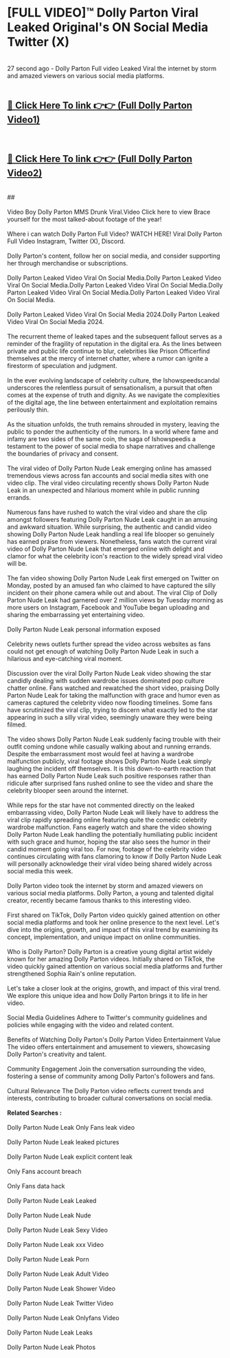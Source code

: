 # [FULL VIDEO]™ Dolly Parton Viral Leaked Original's ON Social Media Twitter (X) <br>
<br>
27 second ago - Dolly Parton Full video Leaked Viral the internet by storm and amazed viewers on various social media platforms.<br>

 <br>

##  <a href="https://play.123hd.live?title=Full Dolly_Parton&ref=git">🔴 Click Here To link 👉👉 (Full Dolly Parton Video1)</a><br>
  <br>

##  <a href="https://play.123hd.live?title=Full Dolly_Parton&ref=git">🔴 Click Here To link 👉👉 (Full Dolly Parton Video2)</a><br>
  <br>
  ##


  <br>

  <br>
Video Boy Dolly Parton MMS Drunk Viral.Video Click here to view Brace yourself for the most talked-about footage of the year!
<br><br>
Where i can watch Dolly Parton Full Video? WATCH HERE! Viral Dolly Parton Full Video Instagram, Twitter (X), Discord.
<br><br>
Dolly Parton's content, follow her on social media, and consider supporting her through merchandise or subscriptions.
<br><br>
Dolly Parton Leaked Video Viral On Social Media.Dolly Parton Leaked Video Viral On Social Media.Dolly Parton Leaked Video Viral On Social Media.Dolly Parton Leaked Video Viral On Social Media.Dolly Parton Leaked Video Viral On Social Media.
<br><br>
Dolly Parton Leaked Video Viral On Social Media 2024.Dolly Parton Leaked Video Viral On Social Media 2024.
<br><br>
The recurrent theme of leaked tapes and the subsequent fallout serves as a reminder of the fragility of reputation in the digital era. As the lines between private and public life continue to blur, celebrities like Prison Officerfind themselves at the mercy of internet chatter, where a rumor can ignite a firestorm of speculation and judgment.
<br><br>
In the ever evolving landscape of celebrity culture, the Ishowspeedscandal underscores the relentless pursuit of sensationalism, a pursuit that often comes at the expense of truth and dignity. As we navigate the complexities of the digital age, the line between entertainment and exploitation remains perilously thin.
<br><br>
As the situation unfolds, the truth remains shrouded in mystery, leaving the public to ponder the authenticity of the rumors. In a world where fame and infamy are two sides of the same coin, the saga of Ishowspeedis a testament to the power of social media to shape narratives and challenge the boundaries of privacy and consent.
<br><br>
The viral video of Dolly Parton Nude Leak emerging online has amassed tremendous views across fan accounts and social media sites with one video clip. The viral video circulating recently shows Dolly Parton Nude Leak in an unexpected and hilarious moment while in public running errands.
<br><br>
Numerous fans have rushed to watch the viral video and share the clip amongst followers featuring Dolly Parton Nude Leak caught in an amusing and awkward situation. While surprising, the authentic and candid video showing Dolly Parton Nude Leak handling a real life blooper so genuinely has earned praise from viewers. Nonetheless, fans watch the current viral video of Dolly Parton Nude Leak that emerged online with delight and clamor for what the celebrity icon's reaction to the widely spread viral video will be.
<br><br>
The fan video showing Dolly Parton Nude Leak first emerged on Twitter on Monday, posted by an amused fan who claimed to have captured the silly incident on their phone camera while out and about. The viral Clip of Dolly Parton Nude Leak had garnered over 2 million views by Tuesday morning as more users on Instagram, Facebook and YouTube began uploading and sharing the embarrassing yet entertaining video.
<br><br>
Dolly Parton Nude Leak personal information exposed
<br><br>
Celebrity news outlets further spread the video across websites as fans could not get enough of watching Dolly Parton Nude Leak in such a hilarious and eye-catching viral moment.
<br><br>
Discussion over the viral Dolly Parton Nude Leak video showing the star candidly dealing with sudden wardrobe issues dominated pop culture chatter online. Fans watched and rewatched the short video, praising Dolly Parton Nude Leak for taking the malfunction with grace and humor even as cameras captured the celebrity video now flooding timelines. Some fans have scrutinized the viral clip, trying to discern what exactly led to the star appearing in such a silly viral video, seemingly unaware they were being filmed.
<br><br>
The video shows Dolly Parton Nude Leak suddenly facing trouble with their outfit coming undone while casually walking about and running errands. Despite the embarrassment most would feel at having a wardrobe malfunction publicly, viral footage shows Dolly Parton Nude Leak simply laughing the incident off themselves. It is this down-to-earth reaction that has earned Dolly Parton Nude Leak such positive responses rather than ridicule after surprised fans rushed online to see the video and share the celebrity blooper seen around the internet.
<br><br>
While reps for the star have not commented directly on the leaked embarrassing video, Dolly Parton Nude Leak will likely have to address the viral clip rapidly spreading online featuring quite the comedic celebrity wardrobe malfunction. Fans eagerly watch and share the video showing Dolly Parton Nude Leak handling the potentially humiliating public incident with such grace and humor, hoping the star also sees the humor in their candid moment going viral too. For now, footage of the celebrity video continues circulating with fans clamoring to know if Dolly Parton Nude Leak will personally acknowledge their viral video being shared widely across social media this week.
<br><br>
Dolly Parton video took the internet by storm and amazed viewers on various social media platforms. Dolly Parton, a young and talented digital creator, recently became famous thanks to this interesting video.
<br><br>
First shared on TikTok, Dolly Parton video quickly gained attention on other social media platforms and took her online presence to the next level. Let's dive into the origins, growth, and impact of this viral trend by examining its concept, implementation, and unique impact on online communities.
<br><br>
Who is Dolly Parton? Dolly Parton is a creative young digital artist widely known for her amazing Dolly Parton videos. Initially shared on TikTok, the video quickly gained attention on various social media platforms and further strengthened Sophia Rain's online reputation.
<br><br>
Let's take a closer look at the origins, growth, and impact of this viral trend. We explore this unique idea and how Dolly Parton brings it to life in her video.
<br><br>
Social Media Guidelines Adhere to Twitter's community guidelines and policies while engaging with the video and related content.
<br><br>
Benefits of Watching Dolly Parton's Dolly Parton Video Entertainment Value The video offers entertainment and amusement to viewers, showcasing Dolly Parton's creativity and talent.
<br><br>
Community Engagement Join the conversation surrounding the video, fostering a sense of community among Dolly Parton's followers and fans.
<br><br>
Cultural Relevance The Dolly Parton video reflects current trends and interests, contributing to broader cultural conversations on social media.
<br><br>
<strong>Related Searches :</strong>
<br><br>
Dolly Parton Nude Leak Only Fans leak video
<br><br>
Dolly Parton Nude Leak leaked pictures
<br><br>
Dolly Parton Nude Leak explicit content leak
<br><br>
Only Fans account breach
<br><br>
Only Fans data hack
<br><br>
Dolly Parton Nude Leak Leaked
<br><br>
Dolly Parton Nude Leak Nude
<br><br>
Dolly Parton Nude Leak Sexy Video
<br><br>
Dolly Parton Nude Leak xxx Video
<br><br>
Dolly Parton Nude Leak Porn
<br><br>
Dolly Parton Nude Leak Adult Video
<br><br>
Dolly Parton Nude Leak Shower Video
<br><br>
Dolly Parton Nude Leak Twitter Video
<br><br>
Dolly Parton Nude Leak Onlyfans Video
<br><br>
Dolly Parton Nude Leak Leaks
<br><br>
Dolly Parton Nude Leak Photos